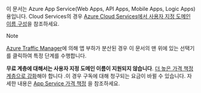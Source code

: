 이 문서는 Azure App Service(Web Apps, API Apps, Mobile Apps, Logic Apps)용입니다. Cloud Services의 경우 [Azure Cloud Services에서 사용자 지정 도메인 이름 구성](../articles/cloud-services/cloud-services-custom-domain-name.md)을 참조하세요.

> [!NOTE]
> [Azure Traffic Manager](https://azure.microsoft.com/services/traffic-manager/)에 의해 앱 부하가 분산된 경우 이 문서의 맨 위에 있는 선택기를 클릭하여 특정 단계를 수행합니다.
> 
> **무료 계층에 대해서는 사용자 지정 도메인 이름이 지원되지 않습니다**. [더 높은 가격 책정 계층으로 강화](../articles/app-service/web-sites-scale.md)해야 합니다 .이 경우 구독에 대해 청구되는 요금이 바뀔 수 있습니다. 
> 자세한 내용은 [App Service 가격 책정](https://azure.microsoft.com/pricing/details/app-service/) 을 참조하세요.
> 
> 

